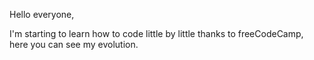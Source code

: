 Hello everyone,

I'm starting to learn how to code little by little thanks to freeCodeCamp, here you can see my evolution.

